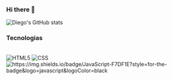 ### Hi there 👋

![Diego's GitHub stats](https://github-readme-stats.vercel.app/api?username=DiegoInacio4&show_icons=true&theme=dracula)

### Tecnologias 
<div style="display: inline-block"><br/>
  <img align="center" alt="HTML5" src="https://img.shields.io/badge/HTML5-E34F26?style=for-the-badge&logo=html5&logoColor=white"/>
  <img align="center" alt="CSS" src="[[https://img.shields.io/badge/HTML5-E34F26?style=for-the-badge&logo=html5&logoColor=white](https://img.shields.io/badge/CSS3-1572B6?style=for-the-badge&logo=css3&logoColor=white)](https://img.shields.io/badge/CSS3-1572B6?style=for-the-badge&logo=css3&logoColor=white)"/>
  <img align="center" alt="https://img.shields.io/badge/JavaScript-F7DF1E?style=for-the-badge&logo=javascript&logoColor=black"/>
</div>
